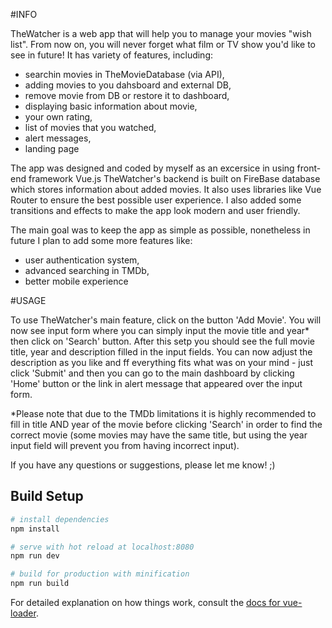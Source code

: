 #INFO

TheWatcher is a web app that will help you to manage your movies "wish list". From now on, you will never forget what film or TV show you'd like to see in future! It has variety of features, including:

  - searchin movies in TheMovieDatabase (via API),
  - adding movies to you dahsboard and external DB,
  - remove movie from DB or restore it to dashboard,
  - displaying basic information about movie,
  - your own rating,
  - list of movies that you watched,
  - alert messages,
  - landing page
  
The app was designed and coded by myself as an excersice in using front-end framework Vue.js
TheWatcher's backend is built on FireBase database which stores information about added movies. It also uses libraries like 
Vue Router to ensure the best possible user experience. I also added some transitions and effects to make the app look modern
and user friendly.

The main goal was to keep the app as simple as possible, nonetheless in future I plan to add some more features like:

  - user authentication system,
  - advanced searching in TMDb,
  - better mobile experience


#USAGE 

To use TheWatcher's main feature, click on the button 'Add Movie'. You will now see input form where you can simply input the
movie title and year* then click on 'Search' button. After this setp you should see the full movie title, year and description filled 
in the input fields. You can now adjust the description as you like and ff everything fits what was on your mind - just click 'Submit' and then you can go to the main dashboard by clicking 'Home' button or the link in alert message that appeared over the input form.

*Please note that due to the TMDb limitations it is highly recommended to fill in title AND year of the movie before clicking 'Search' 
in order to find the correct movie (some movies may have the same title, but using the year input field will prevent you from
having incorrect input).


If you have any questions or suggestions, please let me know! ;)












## Build Setup

``` bash
# install dependencies
npm install

# serve with hot reload at localhost:8080
npm run dev

# build for production with minification
npm run build
```

For detailed explanation on how things work, consult the [docs for vue-loader](http://vuejs.github.io/vue-loader).
